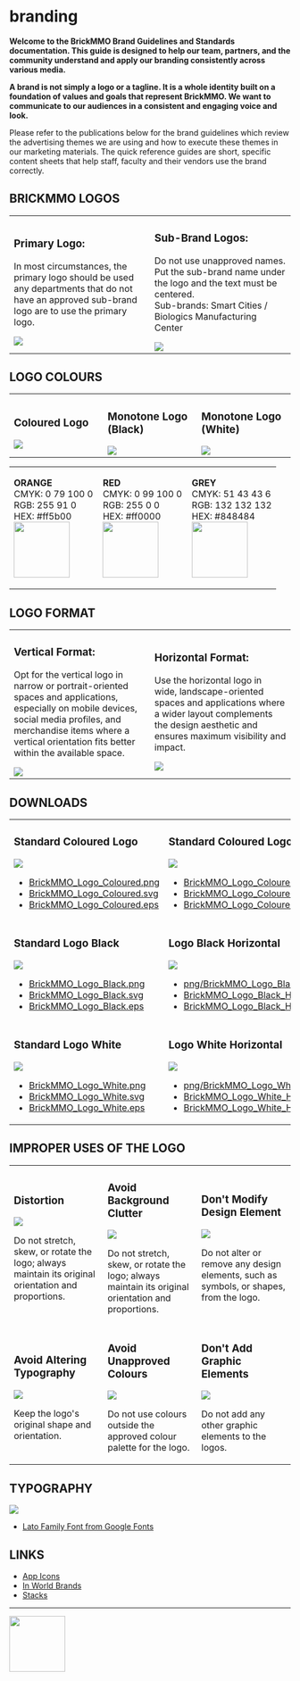 # branding

<style>@import url("//readme.codeadam.ca/readme.css");</style>

**Welcome to the BrickMMO Brand Guidelines and Standards documentation. This guide is designed to help our team, partners, and the community understand and apply our branding consistently across various media.**

**A brand is not simply a logo or a tagline. It is a whole identity built on a foundation of values and goals that represent BrickMMO. We want to communicate to our audiences in a consistent and engaging voice and look.**

Please refer to the publications below for the brand guidelines which review the advertising themes we are using and how to execute these themes in our marketing materials. The quick reference guides are short, specific content sheets that help staff, faculty and their vendors use the brand correctly.

## BRICKMMO LOGOS

<table>
<tr>
<td width="50%">

<h3>Primary Logo:</h3>
<p>In most circumstances, the primary logo should be used any departments that do not have an approved sub-brand logo are to use the primary logo.</p>
<img src="png/BrickMMO_Logo_Coloured.png">

</td>
<td width="50%">

<h3>Sub-Brand Logos:</h3>
<p>Do not use unapproved names.
<br>
Put the sub-brand name under the logo and the text must be centered. 
<br>
Sub-brands: Smart Cities / Biologics Manufacturing Center</p>
<img src="png/BrickMMO_Logo_Coloured_Sub.png">

</td>
</tr>
</table>

## LOGO COLOURS

<table>
<tr>
<td width="33.3%">

<h3>Coloured Logo</h3>
<img src="png/BrickMMO_Logo_Coloured.png">

</td>
<td width="33.3%">

<h3>Monotone Logo (Black)</h3>
<img src="png/BrickMMO_Logo_Vertical_Black_White_Background.png">

</td>
<td width="33.3%">

<h3>Monotone Logo (White)</h3>
<img src="png/BrickMMO_Logo_White.png">

</td>
</tr>
</table>

<table style="width:100%;">
<tr>
<td width="33.3%">

<strong>ORANGE</strong>
<br>
CMYK: 0 79 100 0
<br>
RGB: 255 91 0
<br>
HEX: #ff5b00
<br>
<img src="colours/Orange.jpg" width="100" height="100">

</td>
<td width="33.3%">

<strong>RED</strong>
<br>
CMYK: 0 99 100 0
<br>
RGB: 255 0 0
<br>
HEX: #ff0000
<br>
<img src="colours/Red.jpg" width="100" height="100">

</td>
<td width="33.3%">

<strong>GREY</strong>
<br>
CMYK: 51 43 43 6
<br>
RGB: 132 132 132
<br>
HEX: #848484
<br>
<img src="colours/Grey.jpg" width="100" height="100">

</td>
</tr>
</table>

## LOGO FORMAT

<table>
<tr>
<td width="50%">

<h3>Vertical Format:</h3>
<p>Opt for the vertical logo in narrow or portrait-oriented spaces and applications, especially on mobile devices, social media profiles, and merchandise items where a vertical orientation fits better within the available space.</p>
<img src="png/BrickMMO_Logo_Coloured.png">

</td>
<td width="50%">

<h3>Horizontal Format:</h3>
<p>Use the horizontal logo in wide, landscape-oriented spaces and applications where a wider layout complements the design aesthetic and ensures maximum visibility and impact.</p>
<img src="png/BrickMMO_Logo_Coloured_Horizontal.png">

</td>
</tr>
</table>

## DOWNLOADS

<table>
<tr>
<td width="50%">

<h3>Standard Coloured Logo</h3>
<img src="png/BrickMMO_Logo_Coloured.png">
<ul>
<li><a href="png/BrickMMO_Logo_Coloured.png" download>BrickMMO_Logo_Coloured.png</a></li>
<li><a href="svg/BrickMMO_Logo_Coloured.svg" download>BrickMMO_Logo_Coloured.svg</a></li>
<li><a href="eps/BrickMMO_Logo_Coloured.eps" download>BrickMMO_Logo_Coloured.eps</a></li>
</ul>

</td>
<td width="50%">

<h3>Standard Coloured Logo Horizontal</h3>
<img src="png/BrickMMO_Logo_Coloured_Horizontal.png">
<ul>
<li><a href="png/BrickMMO_Logo_Coloured_Horizontal.png" download>BrickMMO_Logo_Coloured_Horizontal.png</a></li>
<li><a href="svg/BrickMMO_Logo_Coloured.svg" download>BrickMMO_Logo_Coloured.svg</a></li>
<li><a href="eps/BrickMMO_Logo_Coloured.eps" download>BrickMMO_Logo_Coloured.eps</a></li>
</ul>

</td>
</tr>
<tr>
<td width="50%">

<h3>Standard Logo Black </h3>
<img src="png/BrickMMO_Logo_Black.png">
<ul>
<li><a href="png/BrickMMO_Logo_Black.png" download>BrickMMO_Logo_Black.png</a></li>
<li><a href="svg/BrickMMO_Logo_Black.svg" download>BrickMMO_Logo_Black.svg</a></li>
<li><a href="eps/BrickMMO_Logo_Black.eps" download>BrickMMO_Logo_Black.eps</a></li>
</ul>

</td>
<td width="50%">

<h3>Logo Black Horizontal</h3>
<img src="png/BrickMMO_Logo_Black_Horizontal.png">
<ul>
<li><a href="png/BrickMMO_Logo_Black_Horizontal.png" download>png/BrickMMO_Logo_Black_Horizontal.png</a></li>
<li><a href="svg/BrickMMO_Logo_Black_Horizontal.svg" download>BrickMMO_Logo_Black_Horizontal.svg</a></li>
<li><a href="eps/BrickMMO_Logo_Black_Horizontal.eps" download>BrickMMO_Logo_Black_Horizontal.eps</a></li>
</ul>

</td>
</tr>
<tr>
<td width="50%">

<h3>Standard Logo White </h3>
<img src="png/BrickMMO_Logo_White.png">
<ul>
<li><a href="png/BrickMMO_Logo_White.png" download>BrickMMO_Logo_White.png</a></li>
<li><a href="svg/BrickMMO_Logo_White.svg" download>BrickMMO_Logo_White.svg</a></li>
<li><a href="eps/BrickMMO_Logo_White.eps" download>BrickMMO_Logo_White.eps</a></li>
</ul>

</td>
<td width="50%">

<h3>Logo White Horizontal</h3>
<img src="png/BrickMMO_Logo_White_Horizontal.png">
<ul>
<li><a href="png/BrickMMO_Logo_White_Horizontal.png" download>png/BrickMMO_Logo_White_Horizontal.png</a></li>
<li><a href="svg/BrickMMO_Logo_White_Horizontal.svg" download>BrickMMO_Logo_White_Horizontal.svg</a></li>
<li><a href="eps/BrickMMO_Logo_White_Horizontal.eps" download>BrickMMO_Logo_White_Horizontal.eps</a></li>
</ul>

</td>
</tr>
</table>

## IMPROPER USES OF THE LOGO

<table>
<tr>
<td width="33.3%">

<h3>Distortion</h3>
<img src="improper/distortion.png">
<p>Do not stretch, skew, or rotate the logo; always maintain its original orientation and proportions.</p>

</td>
<td width="33.3%">

<h3>Avoid Background Clutter</h3>
<img src="improper/background-clutter.png">
<p>Do not stretch, skew, or rotate the logo; always maintain its original orientation and proportions.</p>

</td>
<td width="33.3%">

<h3>Don't Modify Design Element</h3>
<img src="improper/modify-elements.png">
<p>Do not alter or remove any design elements, such as symbols, or shapes, from the logo.</p>

</td>
</tr>
<tr>
<td width="33.3%">

<h3>Avoid Altering Typography</h3>
<img src="improper/altering-typography.png">
<p>Keep the logo's original shape and orientation.</p>

</td>
<td width="33.3%">

<h3>Avoid Unapproved Colours</h3>
<img src="improper/unapproved-colours.png">
<p>Do not use colours outside the approved colour palette for the logo.</p>

</td>
<td width="33.3%">

<h3>Don't Add Graphic Elements</h3>
<img src="improper/adding-graphic-elements.png">
<p>Do not add any other graphic elements to the logos.</p>

</td>
</tr>
</table>

## TYPOGRAPHY

<img src="images/BrickMMO_Typography.jpg">

- <a href="https://fonts.google.com/specimen/Lato?query=lato" target="_blank">Lato Family Font from Google Fonts</a>

## LINKS

- [App Icons](icons)
- [In World Brands](world)
- [Stacks](stacks)

---

<a href="https://brickmmo.com">
<img src="https://cdn.brickmmo.com/images@1.0.0/brickmmo-logo-coloured-horizontal.png" width="100">
</a>
